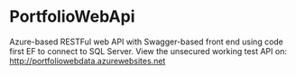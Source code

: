 # PortfolioWebApi
Azure-based RESTFul web API with Swagger-based front end using code first EF to connect to SQL Server. View the unsecured working test API on: http://portfoliowebdata.azurewebsites.net
